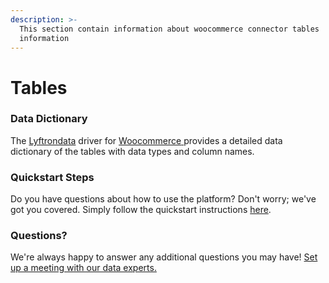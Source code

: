 ```yaml
---
description: >-
  This section contain information about woocommerce connector tables
  information
---
```


# Tables

### Data Dictionary

The [Lyftrondata](https://www.lyftrondata.com/) driver for [Woocommerce](https://www.lyftrondata.com/integration/commerce-analytics/woocommerce/)[ ](https://www.lyftrondata.com/integration/woocommerce/)provides a detailed data dictionary of the tables with data types and column names.

### Quickstart Steps

Do you have questions about how to use the platform? Don't worry; we've got you covered. Simply follow the quickstart instructions [here](../).

### Questions? <a href="#questions" id="questions"></a>

We're always happy to answer any additional questions you may have! [Set up a meeting with our data experts.](https://www.lyftrondata.com/book-a-meeting/)
